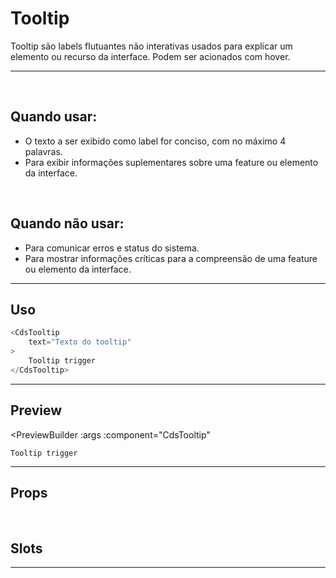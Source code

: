 # Tooltip

Tooltip são labels flutuantes não interativas usados para explicar um elemento ou recurso da interface. Podem ser acionados com hover.

---
<br>

## Quando usar:
- O texto a ser exibido como label for conciso, com no máximo 4 palavras.
- Para exibir informações suplementares sobre uma feature ou elemento da interface.


<br>

## Quando não usar:
- Para comunicar erros e status do sistema.
- Para mostrar informações críticas para a compreensão de uma feature ou elemento da interface.

---

## Uso

```js
<CdsTooltip
	text="Texto do tooltip"
>
	Tooltip trigger
</CdsTooltip>
```

---

## Preview

<PreviewBuilder
	:args
	:component="CdsTooltip"
>
	Tooltip trigger
</PreviewBuilder>

---

## Props

<APITable
	name="CdsTooltip"
	section="props"
/>
<br>

## Slots

<APITable
	name="CdsTooltip"
	section="slots"
/>

---

<script setup>
import { ref } from 'vue';
import CdsTooltip from '@/components/Tooltip.vue';

const args = ref({
	text: 'Texto do tooltip',
});
</script>
